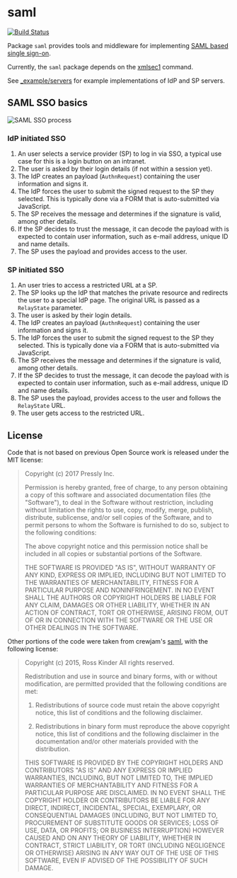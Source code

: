# saml

[![Build Status](https://travis-ci.org/goware/saml.svg?branch=master)](https://travis-ci.org/goware/saml)

Package `saml` provides tools and middleware for implementing [SAML based single
sign-on](https://auth0.com/blog/how-saml-authentication-works/).

Currently, the `saml` package depends on the
[xmlsec1](https://www.aleksey.com/xmlsec/index.html) command.

See
[_example/servers](https://github.com/goware/saml/tree/master/_example/servers)
for example implementations of IdP and SP servers.

## SAML SSO basics

![SAML SSO process](https://user-images.githubusercontent.com/385670/30191334-d6ebe85e-9405-11e7-9e61-5d1cd7b47355.png)

### IdP initiated SSO

1. An user selects a service provider (SP) to log in via SSO, a typical use
   case for this is a login button on an intranet.
1. The user is asked by their login details (if not within a session yet).
1. The IdP creates an payload (`AuthnRequest`) containing the user information
   and signs it.
1. The IdP forces the user to submit the signed request to the SP they
   selected. This is typically done via a FORM that is auto-submitted via JavaScript.
1. The SP receives the message and determines if the signature is valid, among
   other details.
1. If the SP decides to trust the message, it can decode the payload with is
   expected to contain user information, such as e-mail address, unique ID and
   name details.
1. The SP uses the payload and provides access to the user.

### SP initiated SSO

1. An user tries to access a restricted URL at a SP.
1. The SP looks up the IdP that matches the private resource and redirects the
   user to a special IdP page. The original URL is passed as a `RelayState`
   parameter.
1. The user is asked by their login details.
1. The IdP creates an payload (`AuthnRequest`) containing the user information
   and signs it.
1. The IdP forces the user to submit the signed request to the SP they
   selected. This is typically done via a FORM that is auto-submitted via JavaScript.
1. The SP receives the message and determines if the signature is valid, among
   other details.
1. If the SP decides to trust the message, it can decode the payload with is
   expected to contain user information, such as e-mail address, unique ID and
   name details.
1. The SP uses the payload, provides access to the user and follows the
   `RelayState` URL.
1. The user gets access to the restricted URL.

## License

Code that is not based on previous Open Source work is released under the MIT
license:

> Copyright (c) 2017 Pressly Inc.
>
> Permission is hereby granted, free of charge, to any person obtaining a copy
> of this software and associated documentation files (the "Software"), to deal
> in the Software without restriction, including without limitation the rights
> to use, copy, modify, merge, publish, distribute, sublicense, and/or sell
> copies of the Software, and to permit persons to whom the Software is
> furnished to do so, subject to the following conditions:
>
> The above copyright notice and this permission notice shall be included in all
> copies or substantial portions of the Software.
>
> THE SOFTWARE IS PROVIDED "AS IS", WITHOUT WARRANTY OF ANY KIND, EXPRESS OR
> IMPLIED, INCLUDING BUT NOT LIMITED TO THE WARRANTIES OF MERCHANTABILITY,
> FITNESS FOR A PARTICULAR PURPOSE AND NONINFRINGEMENT. IN NO EVENT SHALL THE
> AUTHORS OR COPYRIGHT HOLDERS BE LIABLE FOR ANY CLAIM, DAMAGES OR OTHER
> LIABILITY, WHETHER IN AN ACTION OF CONTRACT, TORT OR OTHERWISE, ARISING FROM,
> OUT OF OR IN CONNECTION WITH THE SOFTWARE OR THE USE OR OTHER DEALINGS IN THE
> SOFTWARE.

Other portions of the code were taken from crewjam's
[saml](https://github.com/crewjam/saml), with the following license:

> Copyright (c) 2015, Ross Kinder
> All rights reserved.
>
> Redistribution and use in source and binary forms, with or without modification,
> are permitted provided that the following conditions are met:
>
> 1. Redistributions of source code must retain the above copyright notice, this
> list of conditions and the following disclaimer.
>
> 2. Redistributions in binary form must reproduce the above copyright notice,
> this list of conditions and the following disclaimer in the documentation
> and/or other materials provided with the distribution.
>
> THIS SOFTWARE IS PROVIDED BY THE COPYRIGHT HOLDERS AND CONTRIBUTORS "AS IS" AND
> ANY EXPRESS OR IMPLIED WARRANTIES, INCLUDING, BUT NOT LIMITED TO, THE IMPLIED
> WARRANTIES OF MERCHANTABILITY AND FITNESS FOR A PARTICULAR PURPOSE ARE
> DISCLAIMED. IN NO EVENT SHALL THE COPYRIGHT HOLDER OR CONTRIBUTORS BE LIABLE
> FOR ANY DIRECT, INDIRECT, INCIDENTAL, SPECIAL, EXEMPLARY, OR CONSEQUENTIAL
> DAMAGES (INCLUDING, BUT NOT LIMITED TO, PROCUREMENT OF SUBSTITUTE GOODS OR
> SERVICES; LOSS OF USE, DATA, OR PROFITS; OR BUSINESS INTERRUPTION) HOWEVER
> CAUSED AND ON ANY THEORY OF LIABILITY, WHETHER IN CONTRACT, STRICT LIABILITY,
> OR TORT (INCLUDING NEGLIGENCE OR OTHERWISE) ARISING IN ANY WAY OUT OF THE USE
> OF THIS SOFTWARE, EVEN IF ADVISED OF THE POSSIBILITY OF SUCH DAMAGE.

